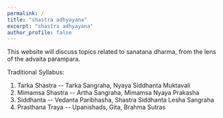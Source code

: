 ```yaml
---
permalink: /
title: "shastra adhyayana"
excerpt: "shastra adhyayana"
author_profile: false
---
```


This website will discuss topics related to sanatana dharma, from the lens of the advaita parampara.

Traditional Syllabus:

1. Tarka Shastra -- Tarka Sangraha, Nyaya Siddhanta Muktavali
2. Mimamsa Shastra -- Artha Sangraha, Mimamsa Nyaya Prakasha
3. Siddhanta -- Vedanta Paribhasha, Shastra Siddhanta Lesha Sangraha
4. Prasthana Traya -- Upanishads, Gita, Brahma Sutras
